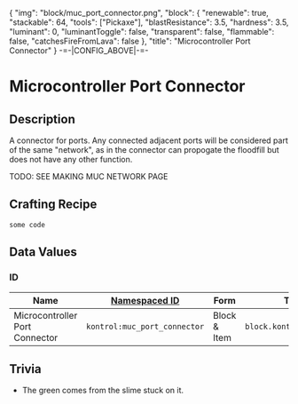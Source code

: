 {
    "img": "block/muc_port_connector.png",
    "block": {
        "renewable": true,
        "stackable": 64,
        "tools": ["Pickaxe"],
        "blastResistance": 3.5,
        "hardness": 3.5,
        "luminant": 0,
        "luminantToggle": false,
        "transparent": false,
        "flammable": false,
        "catchesFireFromLava": false
    },
    "title": "Microcontroller Port Connector"
}
-=-|CONFIG_ABOVE|-=-


# Microcontroller Port Connector

<ModInfoCard :img="img" :blockData="block" :title="title" />


## Description

A connector for ports. Any connected adjacent ports will be considered part of the same "network", as in the connector can propogate the floodfill but does not have 
any other function.

TODO: SEE MAKING MUC NETWORK PAGE


## Crafting Recipe


```
some code
```

## Data Values

### ID
| Name | [Namespaced ID](https://minecraft.fandom.com/wiki/Namespaced_ID) | Form | Translation Key |
| --- | --- | --- | --- |
| Microcontroller Port Connector | `kontrol:muc_port_connector` | Block & Item | `block.kontrol.muc_port_connector` |


## Trivia

- The green comes from the slime stuck on it.